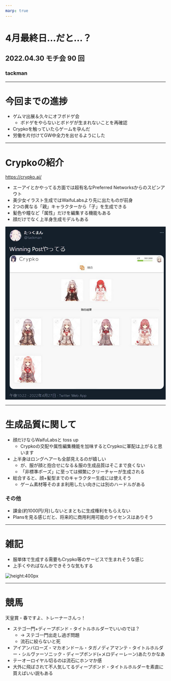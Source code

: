 ```yaml
---
marp: true
---
```


# 4月最終日…だと…？

## 2022.04.30 モチ会 90 回

### tackman

---

# 今回までの進捗

- ゲムマ出展＆久々にオフボドゲ会
  - ボドゲをやらないとボドゲが生まれないことを再確認
- Crypkoを触っていたらゲームを孕んだ
- 労働を片付けてGW中全力を出せるようにした

---

# Crypkoの紹介

https://crypko.ai/

- エーアイとかやってる方面では超有名なPreferred Networksからのスピンアウト
- 美少女イラスト生成ではWaifuLabsより先に出たものが前身
- 2つの異なる「親」キャラクターから「子」を生成できる
- 髪色や瞳など「属性」だけを編集する機能もある
- 顔だけでなく上半身生成モデルもある

![height:300px](crypko.png)

---

# 生成品質に関して

- 顔だけならWaifuLabsと toss up
  - Crypkoの交配や属性編集機能を加味するとCrypkoに軍配は上がると思います
- 上半身はロングヘアーも全部見えるのが嬉しい
  - が、服が顔と抱合せになる＆服の生成品質はそこまで良くない
  - 「非標準ポーズ」に至っては頻繁にクリーチャーが生成される
- 総合すると、顔+髪型までのキャラクター生成には使えそう
  - ゲーム素材等そのまま利用したい向きには別のハードルがある

### その他

- 課金(約1000円/月)しないとまともに生成権利をもらえない
- Plansを見る感じだと、将来的に商用利用可能のライセンスはありそう

---

# 雑記

- 服単体で生成する需要もCrypko等のサービスで生まれそうな感じ
- 上手くやればなんかできそうな気もする

![height:400px](furifuri.png)

---

# 競馬

天皇賞・春ですよ、トレーナーさんっ！

- ステゴ一門+ディープボンド・タイトルホルダーでいいのでは？
  - -> ステゴ一門出走し過ぎ問題
  - 流石に絞らないと死
- アイアンバローズ・マカオンドール・タガノディアマンテ・タイトルホルダー・シルヴァーソニック・ディープボンド(+メロディーレーン)あたりかなあ
- テーオーロイヤル切るのは流石にホンマか感
- 大外に飛ばされて不人気してるディープボンド・タイトルホルダーを素直に買えばいい説もある